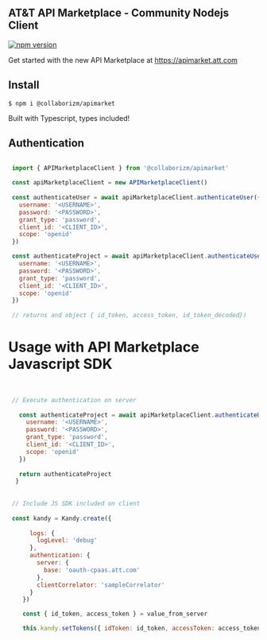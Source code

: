 AT&T API Marketplace - Community Nodejs Client 
---

[![npm version](https://badge.fury.io/js/%40collaborizm%2Fapimarket.svg)](https://badge.fury.io/js/%40collaborizm%2Fapimarket)

Get started with the new API Marketplace at 
https://apimarket.att.com


## Install 
`$ npm i @collaborizm/apimarket`

Built with Typescript, types included!

## Authentication
 ```javascript

  import { APIMarketplaceClient } from '@collaborizm/apimarket'

  const apiMarketplaceClient = new APIMarketplaceClient()
  
  const authenticateUser = await apiMarketplaceClient.authenticateUser({
    username: '<USERNAME>',
    password: '<PASSWORD>',
    grant_type: 'password',
    client_id: '<CLIENT_ID>',
    scope: 'openid'
  })

  const authenticateProject = await apiMarketplaceClient.authenticateUser({
    username: '<USERNAME>',
    password: '<PASSWORD>',
    grant_type: 'password',
    client_id: '<CLIENT_ID>',
    scope: 'openid'
  })
    
  // returns and object { id_token, access_token, id_token_decoded})          
``` 

# Usage with API Marketplace Javascript SDK
```javascript
 
 
 // Execute authentication on server
 
   const authenticateProject = await apiMarketplaceClient.authenticateUser({
     username: '<USERNAME>',
     password: '<PASSWORD>',
     grant_type: 'password',
     client_id: '<CLIENT_ID>',
     scope: 'openid'
   })
   
   return authenticateProject
  }
 
 
 // Include JS SDK included on client
  
 const kandy = Kandy.create({
      
      logs: {
        logLevel: 'debug'
      },
      authentication: {
        server: {
          base: 'oauth-cpaas.att.com'
        },
        clientCorrelator: 'sampleCorrelator'
      }
    })

    const { id_token, access_token } = value_from_server

    this.kandy.setTokens({ idToken: id_token, accessToken: access_token })

``` 